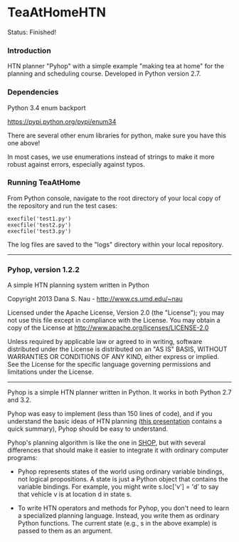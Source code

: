 TeaAtHomeHTN
============

Status: Finished!

### Introduction
HTN planner "Pyhop" with a simple example "making tea at home" for the planning and scheduling course. Developed in Python version 2.7.


### Dependencies
Python 3.4 enum backport

https://pypi.python.org/pypi/enum34

There are several other enum libraries for python, make sure you have this one above!

In most cases, we use enumerations instead of strings to make it more robust against errors, especially against typos.

### Running TeaAtHome
From Python console, navigate to the root directory of your local copy of the repository and run the test cases:

    execfile('test1.py')
	execfile('test2.py')
	execfile('test3.py')

The log files are saved to the "logs" directory within your local repository.

---

### Pyhop, version 1.2.2

A simple HTN planning system written in Python

Copyright 2013 Dana S. Nau - <http://www.cs.umd.edu/~nau>

Licensed under the Apache License, Version 2.0 (the "License"); you may not use this file except in compliance with the License. You may obtain a copy of the License at <http://www.apache.org/licenses/LICENSE-2.0>

Unless required by applicable law or agreed to in writing, software distributed under the License is distributed on an "AS IS" BASIS, WITHOUT WARRANTIES OR CONDITIONS OF ANY KIND, either express or implied. See the License for the specific language governing permissions and limitations under the License.

----

Pyhop is a simple HTN planner written in Python. 
It works in both Python 2.7 and 3.2. 

Pyhop was easy to implement (less than 150 lines of code), and if you understand the basic ideas of HTN planning ([this presentation](http://www.cs.umd.edu/~nau/papers/nau2013game.pdf) contains a quick summary),
Pyhop should be easy to understand.

Pyhop's planning algorithm is like the one in [SHOP](http://www.cs.umd.edu/projects/shop/), but with several differences that should make it easier to integrate it with ordinary computer programs:

  - Pyhop represents states of the world using ordinary variable bindings, not logical propositions. A state is just a Python object that contains the variable bindings.  For example, you might write s.loc['v'] = 'd' to say that vehicle v is at location d in state s.
  
  - To write HTN operators and methods for Pyhop, you don't need to learn a specialized planning language. Instead, you write them as ordinary Python functions. The current state (e.g., s in the above example) is passed to them as an argument.


